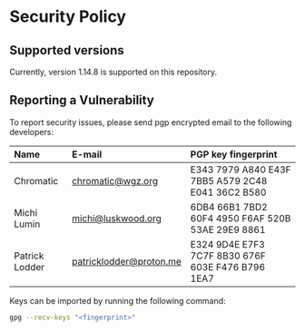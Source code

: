 # Security Policy

## Supported versions

Currently, version 1.14.8 is supported on this repository.

## Reporting a Vulnerability

To report security issues, please send pgp encrypted email to the following
developers:


| Name           | E-mail                  | PGP key fingerprint
| :------------- | :---------------------- | :-------------------
| Chromatic      | chromatic@wgz.org       | E343 7979 A840 E43F 7BB5 A579 2C48 E041 36C2 B580
| Michi Lumin    | michi@luskwood.org      | 6DB4 66B1 7BD2 60F4 4950 F6AF 520B 53AE 29E9 8861
| Patrick Lodder | patricklodder@proton.me | E324 9D4E E7F3 7C7F 8B30 676F 603E F476 B796 1EA7

Keys can be imported by running the following command:

```bash
gpg --recv-keys "<fingerprint>"
```
